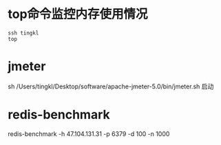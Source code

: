 # top命令监控内存使用情况

```
ssh tingkl
top
```
 
# jmeter

sh /Users/tingkl/Desktop/software/apache-jmeter-5.0/bin/jmeter.sh 启动 
 
# redis-benchmark 

redis-benchmark -h 47.104.131.31 -p 6379 -d 100 -n 1000